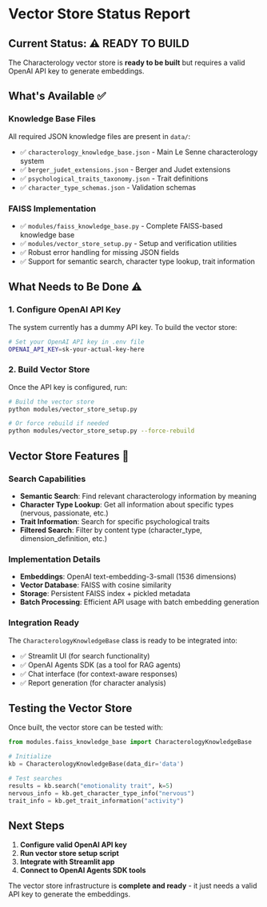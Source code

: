 # Vector Store Status Report

## Current Status: ⚠️ READY TO BUILD

The Characterology vector store is **ready to be built** but requires a valid OpenAI API key to generate embeddings.

## What's Available ✅

### Knowledge Base Files
All required JSON knowledge files are present in `data/`:
- ✅ `characterology_knowledge_base.json` - Main Le Senne characterology system
- ✅ `berger_judet_extensions.json` - Berger and Judet extensions  
- ✅ `psychological_traits_taxonomy.json` - Trait definitions
- ✅ `character_type_schemas.json` - Validation schemas

### FAISS Implementation
- ✅ `modules/faiss_knowledge_base.py` - Complete FAISS-based knowledge base
- ✅ `modules/vector_store_setup.py` - Setup and verification utilities
- ✅ Robust error handling for missing JSON fields
- ✅ Support for semantic search, character type lookup, trait information

## What Needs to Be Done ⚠️

### 1. Configure OpenAI API Key
The system currently has a dummy API key. To build the vector store:

```bash
# Set your OpenAI API key in .env file
OPENAI_API_KEY=sk-your-actual-key-here
```

### 2. Build Vector Store
Once the API key is configured, run:

```bash
# Build the vector store
python modules/vector_store_setup.py

# Or force rebuild if needed
python modules/vector_store_setup.py --force-rebuild
```

## Vector Store Features 🚀

### Search Capabilities
- **Semantic Search**: Find relevant characterology information by meaning
- **Character Type Lookup**: Get all information about specific types (nervous, passionate, etc.)
- **Trait Information**: Search for specific psychological traits
- **Filtered Search**: Filter by content type (character_type, dimension_definition, etc.)

### Implementation Details
- **Embeddings**: OpenAI text-embedding-3-small (1536 dimensions)
- **Vector Database**: FAISS with cosine similarity
- **Storage**: Persistent FAISS index + pickled metadata
- **Batch Processing**: Efficient API usage with batch embedding generation

### Integration Ready
The `CharacterologyKnowledgeBase` class is ready to be integrated into:
- ✅ Streamlit UI (for search functionality)
- ✅ OpenAI Agents SDK (as a tool for RAG agents)
- ✅ Chat interface (for context-aware responses)
- ✅ Report generation (for character analysis)

## Testing the Vector Store

Once built, the vector store can be tested with:

```python
from modules.faiss_knowledge_base import CharacterologyKnowledgeBase

# Initialize
kb = CharacterologyKnowledgeBase(data_dir='data')

# Test searches
results = kb.search("emotionality trait", k=5)
nervous_info = kb.get_character_type_info("nervous")
trait_info = kb.get_trait_information("activity")
```

## Next Steps

1. **Configure valid OpenAI API key**
2. **Run vector store setup script**  
3. **Integrate with Streamlit app**
4. **Connect to OpenAI Agents SDK tools**

The vector store infrastructure is **complete and ready** - it just needs a valid API key to generate the embeddings.